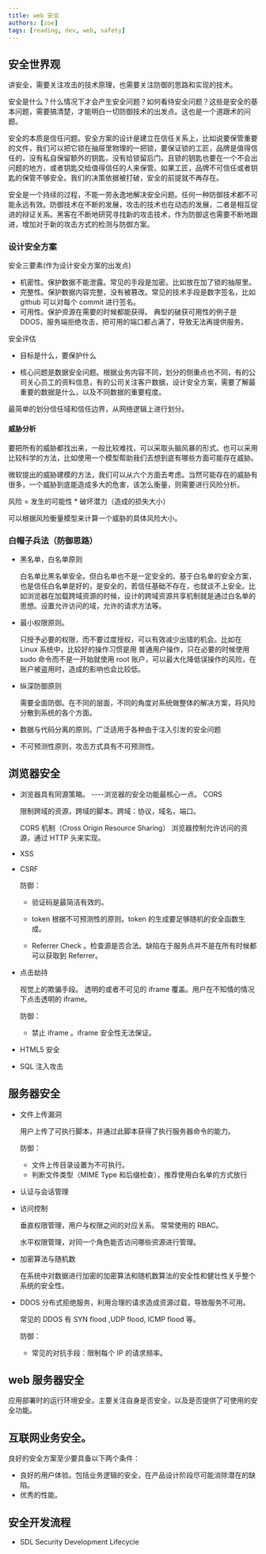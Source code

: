 ```yaml
---
title: web 安全
authors: [zoe]
tags: [reading, dev, web, safety]
---
```


## 安全世界观

讲安全，需要关注攻击的技术原理，也需要关注防御的思路和实现的技术。

安全是什么？什么情况下才会产生安全问题？如何看待安全问题？这些是安全的基本问题，需要搞清楚，才能明白一切防御技术的出发点。这也是一个道跟术的问题。

安全的本质是信任问题。安全方案的设计是建立在信任关系上，比如说要保管重要的文件，我们可以把它锁在抽屉里物理的一把锁，要保证锁的工匠，品牌是值得信任的，没有私自保留额外的钥匙，没有给锁留后门。且锁的钥匙也要在一个不会出问题的地方，或者钥匙交给值得信任的人来保管。如果工匠，品牌不可信任或者钥匙的保管不够安全。我们的决策依据被打破，安全的前提就不再存在。

安全是一个持续的过程，不能一劳永逸地解决安全问题。任何一种防御技术都不可能永远有效。防御技术在不断的发展，攻击的技术也在动态的发展，二者是相互促进的辩证关系。黑客在不断地研究寻找新的攻击技术，作为防御这也需要不断地跟进，增加对于新的攻击方式的检测与防御方案。

### 设计安全方案

安全三要素(作为设计安全方案的出发点)

- 机密性。保护数据不能泄露。常见的手段是加密。比如放在加了锁的抽屉里。
- 完整性。保护数据内容完整，没有被篡改。常见的技术手段是数字签名，比如 github 可以对每个 commit 进行签名。
- 可用性。保护资源在需要的时候都能获得。 典型的破获可用性的例子是 DDOS，服务端拒绝攻击，把可用的端口都占满了，导致无法再提供服务。

安全评估

- 目标是什么，要保护什么

- 核心问题是数据安全问题。根据业务内容不同，划分的侧重点也不同，有的公司关心员工的资料信息，有的公司关注客户数据，设计安全方案，需要了解最重要的数据是什么，以及不同数据的重要程度。

最简单的划分信任域和信任边界，从网络逻辑上进行划分。

#### 威胁分析

要把所有的威胁都找出来，一般比较难找，可以采取头脑风暴的形式。也可以采用比较科学的方法，比如使用一个模型帮助我们去想到底有哪些方面可能存在威胁。

微软提出的威胁建模的方法，我们可以从六个方面去考虑。当然可能存在的威胁有很多，一个威胁到底能造成多大的危害，该怎么衡量，则需要进行风险分析。

风险 = 发生的可能性 \* 破坏潜力（造成的损失大小）

可以根据风险衡量模型来计算一个威胁的具体风险大小。

### 白帽子兵法（防御思路）

- 黑名单，白名单原则

  白名单比黑名单安全。但白名单也不是一定安全的。基于白名单的安全方案，也是信任白名单是好的，是安全的，若信任基础不存在，也就谈不上安全。比如浏览器在加载跨域资源的时候，设计的跨域资源共享机制就是通过白名单的思想。设置允许访问的域，允许的请求方法等。

- 最小权限原则。

  只授予必要的权限，而不要过度授权，可以有效减少出错的机会。比如在 Linux 系统中，比较好的操作习惯是用 普通用户操作，只在必要的时候使用 sudo 命令而不是一开始就使用 root 账户，可以最大化降低误操作的风险，在账户被盗用时，造成的影响也会比较低。

- 纵深防御原则

  需要全面防御。在不同的层面，不同的角度对系统做整体的解决方案，将风险分散到系统的各个方面。

- 数据与代码分离的原则。广泛适用于各种由于注入引发的安全问题
- 不可预测性原则，攻击方式具有不可预测性。

## 浏览器安全

- 浏览器具有同源策略。 ----浏览器的安全功能最核心一点。 CORS

  限制跨域的资源，跨域的脚本。跨域：协议，域名，端口。

  CORS 机制（Cross Origin Resource Sharing） 浏览器控制允许访问的资源，通过 HTTP 头来实现。

- XSS
- CSRF

  防御：

  - 验证码是最简洁有效的。

  - token 根据不可预测性的原则。token 的生成要足够随机的安全函数生成。
  - Referrer Check 。检查源是否合法。缺陷在于服务点并不是在所有时候都可以获取到 Referrer。

- 点击劫持

  视觉上的欺骗手段。 透明的或者不可见的 iframe 覆盖。用户在不知情的情况下点击透明的 iframe。

  防御：

  - 禁止 iframe 。iframe 安全性无法保证。

- HTML5 安全

- SQL 注入攻击

## 服务器安全

- 文件上传漏洞

  用户上传了可执行脚本，并通过此脚本获得了执行服务器命令的能力。

  防御：

  - 文件上传目录设置为不可执行。
  - 判断文件类型（MIME Type 和后缀检查），推荐使用白名单的方式放行

- 认证与会话管理
- 访问控制

  垂直权限管理，用户与权限之间的对应关系。 常常使用的 RBAC。

  水平权限管理，对同一个角色能否访问哪些资源进行管理。

- 加密算法与随机数

  在系统中对数据进行加密的加密算法和随机数算法的安全性和健壮性关乎整个系统的安全性。

- DDOS 分布式拒绝服务，利用合理的请求造成资源过载，导致服务不可用。

  常见的 DDOS 有 SYN flood ,UDP flood, ICMP flood 等。

  防御：

  - 常见的对抗手段：限制每个 IP 的请求频率。

## web 服务器安全

应用部署时的运行环境安全。主要关注自身是否安全，以及是否提供了可使用的安全功能。

## 互联网业务安全。

良好的安全方案至少要具备以下两个条件：

- 良好的用户体验。包括业务逻辑的安全，在产品设计阶段尽可能消除潜在的缺陷。
- 优秀的性能。

## 安全开发流程

- SDL Security Development Lifecycle
